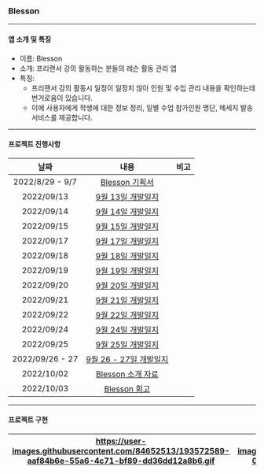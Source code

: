 ### Blesson

------

#### 앱 소개 및 특징

- 이름: Blesson
- 소개: 프리랜서 강의 활동하는 분들의 레슨 활동 관리 앱
- 특징:
  - 프리랜서 강의 활동시 일정이 일정치 않아 인원 및 수입 관리 내용을 확인하는데 번거로움이 있습니다.
  - 이에 사용자에게 학생에 대한 정보 정리, 일별 수업 참가인원 명단, 메세지 발송 서비스를 제공합니다.

------

#### 프로젝트 진행사항

|      날짜       |                             내용                             | 비고 |
| :-------------: | :----------------------------------------------------------: | :--: |
| 2022/8/29 - 9/7 | [Blesson 기획서](https://inframince.notion.site/Blesson-233ae1fefdae4720b1cbf1eff2968b17) |      |
|   2022/09/13    | [9월 13일 개발일지](https://inframince.notion.site/2022-09-13-bd317099c67b46d1aaf985557ebff9e8) |      |
|   2022/09/14    | [9월 14일 개발일지](https://inframince.notion.site/2022-09-14-b97fed9efad44b2194f47d1790c94c6c) |      |
|   2022/09/15    | [9월 15일 개발일지](https://inframince.notion.site/2022-09-15-b97fed9efad44b2194f47d1790c94c6c) |      |
|   2022/09/17    | [9월 17일 개발일지](https://inframince.notion.site/2022-09-17-b97fed9efad44b2194f47d1790c94c6c) |      |
|   2022/09/18    | [9월 18일 개발일지](https://inframince.notion.site/2022-09-18-b97fed9efad44b2194f47d1790c94c6c) |      |
|   2022/09/19    | [9월 19일 개발일지](https://inframince.notion.site/2022-09-19-b97fed9efad44b2194f47d1790c94c6c) |      |
|   2022/09/20    | [9월 20일 개발일지](https://inframince.notion.site/2022-09-20-b97fed9efad44b2194f47d1790c94c6c) |      |
|   2022/09/21    | [9월 21일 개발일지](https://inframince.notion.site/2022-09-21-b97fed9efad44b2194f47d1790c94c6c) |      |
|   2022/09/22    | [9월 22일 개발일지](https://inframince.notion.site/2022-09-22-b97fed9efad44b2194f47d1790c94c6c) |      |
|   2022/09/24    | [9월 24일 개발일지](https://inframince.notion.site/2022-09-24-a6c961ac88c749349cfe8b22996827eb) |      |
|   2022/09/25    | [9월 25일 개발일지](https://inframince.notion.site/2022-09-25-a6c961ac88c749349cfe8b22996827eb) |      |
| 2022/09/26 - 27 | [9월 26 - 27일 개발일지](https://inframince.notion.site/2022-09-26-27-a4d1cb8ab76442d088b35173538f429e) |      |
|   2022/10/02    | [Blesson 소개 자료](https://inframince.notion.site/Blesson-974a53bf6d47477dbc2db0501b0507ad) |      |
|   2022/10/03    | [Blesson 회고](https://inframince.notion.site/2022-10-02-927b9b411dfa4e03a70fb3f394dd5fa2) |      |

------

#### 프로젝트 구현

| https://user-images.githubusercontent.com/84652513/193572589-aaf84b6e-55a6-4c71-bf89-dd36dd12a8b6.gif | https://user-images.githubusercontent.com/84652513/193572863-01bfc8b7-9f5a-4ea8-b239-1644b685d303.gif |
| :----------------------------------------------------------: | :----------------------------------------------------------: |

